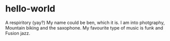 # hello-world
A respiritory (yay?)
My name could be ben, which it is. I am into photgraphy, Mountain biking and the saxophone. My favourite type of music is funk and Fusion jazz.
